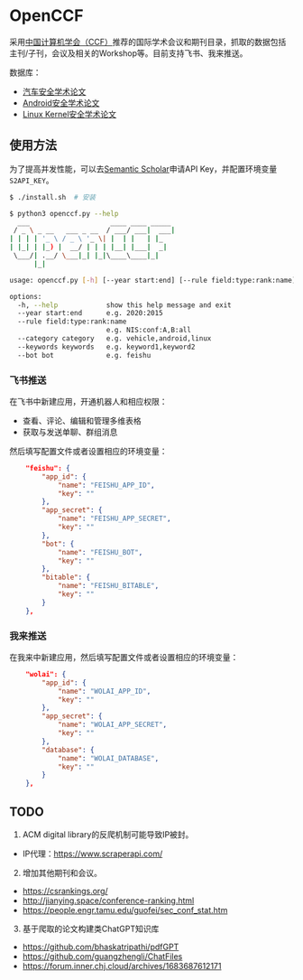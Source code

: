 # OpenCCF

采用[中国计算机学会（CCF）](https://www.ccf.org.cn/Academic_Evaluation/By_category/)推荐的国际学术会议和期刊目录，抓取的数据包括主刊/子刊，会议及相关的Workshop等。目前支持飞书、我来推送。

数据库：
- [汽车安全学术论文](https://www.wolai.com/chao96/fLquksafgYf7qR87vUiwbi)
- [Android安全学术论文](https://www.wolai.com/chao96/7erDH54B8AyMf6zjzD1UN9)
- [Linux Kernel安全学术论文](https://www.wolai.com/chao96/a8UKqApaapvmDfHqDdT5p9)

## 使用方法

为了提高并发性能，可以去[Semantic Scholar](https://api.semanticscholar.org/api-docs/graph)申请API Key，并配置环境变量`S2API_KEY`。

```sh
$ ./install.sh  # 安装

$ python3 openccf.py --help
  ___                    ____ ____ _____ 
 / _ \ _ __   ___ _ __  / ___/ ___|  ___|
| | | | '_ \ / _ \ '_ \| |  | |   | |_   
| |_| | |_) |  __/ | | | |__| |___|  _|  
 \___/| .__/ \___|_| |_|\____\____|_|    
      |_|                                

usage: openccf.py [-h] [--year start:end] [--rule field:type:rank:name] [--category category] [--keywords keywords] [--bot bot]

options:
  -h, --help            show this help message and exit
  --year start:end      e.g. 2020:2015
  --rule field:type:rank:name
                        e.g. NIS:conf:A,B:all
  --category category   e.g. vehicle,android,linux
  --keywords keywords   e.g. keyword1,keyword2
  --bot bot             e.g. feishu
```

### 飞书推送

在飞书中新建应用，开通机器人和相应权限：
- 查看、评论、编辑和管理多维表格
- 获取与发送单聊、群组消息

然后填写配置文件或者设置相应的环境变量：

```json
    "feishu": {
        "app_id": {
            "name": "FEISHU_APP_ID",
            "key": ""
        },
        "app_secret": {
            "name": "FEISHU_APP_SECRET",
            "key": ""
        },
        "bot": {
            "name": "FEISHU_BOT",
            "key": ""
        },
        "bitable": {
            "name": "FEISHU_BITABLE",
            "key": ""
        }
    },
```

### 我来推送

在我来中新建应用，然后填写配置文件或者设置相应的环境变量：

```json
    "wolai": {
        "app_id": {
            "name": "WOLAI_APP_ID",
            "key": ""
        },
        "app_secret": {
            "name": "WOLAI_APP_SECRET",
            "key": ""
        },
        "database": {
            "name": "WOLAI_DATABASE",
            "key": ""
        }
    },
```

## TODO

1. ACM digital library的反爬机制可能导致IP被封。
  - IP代理：https://www.scraperapi.com/
2. 增加其他期刊和会议。
  - https://csrankings.org/
  - http://jianying.space/conference-ranking.html
  - https://people.engr.tamu.edu/guofei/sec_conf_stat.htm
3. 基于爬取的论文构建类ChatGPT知识库
  - https://github.com/bhaskatripathi/pdfGPT
  - https://github.com/guangzhengli/ChatFiles
  - https://forum.inner.chj.cloud/archives/1683687612171
